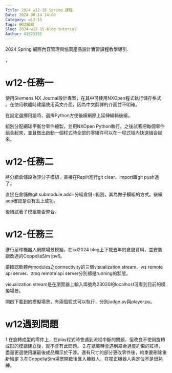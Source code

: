 ```yaml
---
Title: 2024 w12-15 Spring 課程
Date: 2024-06-14 14:00
Category: w12-15
Tags: 網誌編寫
Slug: 2024-w12-15-blog-tutorial
Author: 41023155
---
```


2024 Spring 網際內容管理與協同產品設計實習課程教學導引.

<!-- PELICAN_END_SUMMARY -->，
# w12-任務一
使用Siwmens NX Journal設計專案，在其中可使用NXOpen程式執行儲存格式 。在使用軟體時建議使用英文介面，因為中文翻譯的介面並不明確。

在設定選擇用語時，選擇Python方便後續網際上延伸編輯後續。

組別分配網球平衡台零件繪製，並用NXOpen Python執行。之後試著把每個零件組合起來，並且做出啟動一個程式時全部的零組件可以在一程式域內快速組合起來。
# w12-任務二
將分組倉儲設為評分子模組，直接在Repilt進行git clear、import跟git push過了。

直接在倉儲做git submodule add+分組倉儲+組別，其為做子模組的方式。後續acp確認是否有丟上成功。

後續試著子模組能否整合。
# w12-任務三
進行足球機器人網際場景模擬，在cd2024 blog上下載去年的倉儲資料，並安裝跟改過的CoppeliaSim ipv6。

要確認軟體內modules之connectivity的三個visualization stream、ws remote api server、zmq remote api server分別都是running的狀態。

visualization stream是在瀏覽器上輸入埠號為23020的localhost可看到目前的模擬場景。

開啟下載到的模擬場景，有兩個程式可以執行，分別judge.py與player.py。

# w12遇到問題
1.在旋轉成型的零件上，在play程式時會遇到流程中斷的問題，但改良不使用旋轉成形的模組建立後，就不會有此問題。
2.在組裝時會遇到結合過度約束的紅標，盡量更選使用讓最後成品顯示於干涉。還有尺寸的部分更改零件後，約束要刪除重新給定
3.在CoppeliaSim場景開啟後匯入機器人，在擺正機器人與定位不是很熟練。
